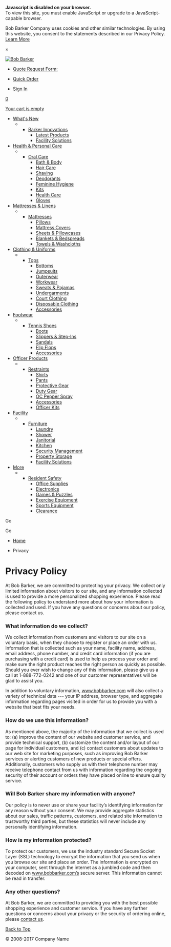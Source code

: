 **Javascript is disabled on your browser.**  
To view this site, you must enable JavaScript or upgrade to a JavaScript-capable browser.

Bob Barker Company uses cookies and other similar technologies. By using this website, you consent to the statements described in our Privacy Policy. [Learn More](https://system.netsuite.com/core/media/media.nl?id=349494&c=625380&h=eT7OK_WRGTxA73UMNOgdINCjTLG1MfvaeE3QJMauNMcz4Ox0)

×

[![Bob Barker](https://www.bobbarker.com/sca-dev-2024-1-0/extensions/SC/Summit/3.5.7/img/BBC_Logo_web_215x44.png)](https://www.bobbarker.com/ "Bob Barker")

* [Quote Request Form:](# "Quote Request Form:")
* [Quick Order](# "Quick Order")

* [Sign In](#)

[0](# "Cart")

[Your cart is empty](#)

* [What's New](https://www.bobbarker.com/whats-new)
    * * [Barker Innovations](https://www.bobbarker.com/whats-new/barker-innovations)
        * [Latest Products](https://www.bobbarker.com/whats-new/latest-products)
        * [Facility Solutions](https://www.bobbarker.com/whats-new/facility-solutions)
* [Health & Personal Care](https://www.bobbarker.com/health-personal-care)
    * * [Oral Care](https://www.bobbarker.com/health-personal-care/oral-care)
        * [Bath & Body](https://www.bobbarker.com/health-personal-care/bath-body)
        * [Hair Care](https://www.bobbarker.com/health-personal-care/hair-care)
        * [Shaving](https://www.bobbarker.com/health-personal-care/shaving)
        * [Deodorants](https://www.bobbarker.com/health-personal-care/deodorants)
        * [Feminine Hygiene](https://www.bobbarker.com/health-personal-care/feminine-hygiene)
        * [Kits](https://www.bobbarker.com/health-personal-care/kits)
        * [Health Care](https://www.bobbarker.com/health-personal-care/health-care)
        * [Gloves](https://www.bobbarker.com/health-personal-care/gloves)
* [Mattresses & Linens](https://www.bobbarker.com/mattresses-linens)
    * * [Mattresses](https://www.bobbarker.com/mattresses-linens/mattresses)
        * [Pillows](https://www.bobbarker.com/mattresses-linens/pillows)
        * [Mattress Covers](https://www.bobbarker.com/mattresses-linens/mattress-covers)
        * [Sheets & Pillowcases](https://www.bobbarker.com/mattresses-linens/sheets-pillowcases)
        * [Blankets & Bedspreads](https://www.bobbarker.com/mattresses-linens/blankets-bedspreads)
        * [Towels & Washcloths](https://www.bobbarker.com/mattresses-linens/towels-washcloths)
* [Clothing & Uniforms](https://www.bobbarker.com/clothing-uniforms)
    * * [Tops](https://www.bobbarker.com/clothing-uniforms/tops)
        * [Bottoms](https://www.bobbarker.com/clothing-uniforms/bottoms)
        * [Jumpsuits](https://www.bobbarker.com/clothing-uniforms/jumpsuits)
        * [Outerwear](https://www.bobbarker.com/clothing-uniforms/outerwear)
        * [Workwear](https://www.bobbarker.com/clothing-uniforms/workwear)
        * [Sweats & Pajamas](https://www.bobbarker.com/clothing-uniforms/sweats-pajamas)
        * [Undergarments](https://www.bobbarker.com/clothing-uniforms/undergarments)
        * [Court Clothing](https://www.bobbarker.com/clothing-uniforms/court-clothing)
        * [Disposable Clothing](https://www.bobbarker.com/clothing-uniforms/disposable-clothing)
        * [Accessories](https://www.bobbarker.com/clothing-uniforms/accessories)
* [Footwear](https://www.bobbarker.com/footwear)
    * * [Tennis Shoes](https://www.bobbarker.com/footwear/tennis-shoes)
        * [Boots](https://www.bobbarker.com/footwear/boots)
        * [Slippers & Step-Ins](https://www.bobbarker.com/footwear/slippers-step-ins)
        * [Sandals](https://www.bobbarker.com/footwear/sandals)
        * [Flip Flops](https://www.bobbarker.com/footwear/flip-flops)
        * [Accessories](https://www.bobbarker.com/footwear/accessories)
* [Officer Products](https://www.bobbarker.com/officer-products)
    * * [Restraints](https://www.bobbarker.com/officer-products/restraints)
        * [Shirts](https://www.bobbarker.com/officer-products/shirts)
        * [Pants](https://www.bobbarker.com/officer-products/pants)
        * [Protective Gear](https://www.bobbarker.com/officer-products/protective-gear)
        * [Duty Gear](https://www.bobbarker.com/officer-products/duty-gear)
        * [OC Pepper Spray](https://www.bobbarker.com/officer-products/oc-pepper-spray)
        * [Accessories](https://www.bobbarker.com/officer-products/accessories)
        * [Officer Kits](https://www.bobbarker.com/officer-products/officer-kits)
* [Facility](https://www.bobbarker.com/facility)
    * * [Furniture](https://www.bobbarker.com/facility/furniture)
        * [Laundry](https://www.bobbarker.com/facility/laundry)
        * [Shower](https://www.bobbarker.com/facility/shower)
        * [Janitorial](https://www.bobbarker.com/facility/janitorial)
        * [Kitchen](https://www.bobbarker.com/facility/kitchen)
        * [Security Management](https://www.bobbarker.com/facility/security-management)
        * [Property Storage](https://www.bobbarker.com/facility/property-storage)
        * [Facility Solutions](https://www.bobbarker.com/facility/facility-solutions)
* [More](https://www.bobbarker.com/more)
    * * [Resident Safety](https://www.bobbarker.com/more/resident-safety)
        * [Office Supplies](https://www.bobbarker.com/more/office-supplies)
        * [Electronics](https://www.bobbarker.com/more/electronics)
        * [Games & Puzzles](https://www.bobbarker.com/more/games-puzzles)
        * [Exercise Equipment](https://www.bobbarker.com/more/exercise-equipment)
        * [Sports Equipment](https://www.bobbarker.com/more/sports-equipment)
        * [Clearance](https://www.bobbarker.com/more/clearance)

Go

Go

* [Home](https://www.bobbarker.com/)

* Privacy

Privacy Policy
==============

At Bob Barker, we are committed to protecting your privacy. We collect only limited information about visitors to our site, and any information collected is used to provide a more personalized shopping experience. Please read the following policy to understand more about how your information is collected and used. If you have any questions or concerns about our policy, please contact us.

### What information do we collect?

We collect information from customers and visitors to our site on a voluntary basis, when they choose to register or place an order with us. Information that is collected such as your name, facility name, address, email address, phone number, and credit card information (if you are purchasing with a credit card) is used to help us process your order and make sure the right product reaches the right person as quickly as possible. Should you ever wish to change any of this information, please give us a call at 1-888-772-0242 and one of our customer representatives will be glad to assist you.

In addition to voluntary information, www.bobbarker.com will also collect a variety of technical data --- your IP address, browser type, and aggregate information regarding pages visited in order for us to provide you with a website that best fits your needs.

### How do we use this information?

As mentioned above, the majority of the information that we collect is used to: (a) improve the content of our website and customer service, and provide technical support, (b) customize the content and/or layout of our page for individual customers, and (c) contact customers about updates to our web site for marketing purposes, such as improving Bob Barker services or alerting customers of new products or special offers. Additionally, customers who supply us with their telephone number may receive telephone contact from us with information regarding the ongoing security of their account or orders they have placed online to ensure quality service.

### Will Bob Barker share my information with anyone?

Our policy is to never use or share your facility’s identifying information for any reason without your consent. We may provide aggregate statistics about our sales, traffic patterns, customers, and related site information to trustworthy third parties, but these statistics will never include any personally identifying information.

### How is my information protected?

To protect our customers, we use the industry standard Secure Socket Layer (SSL) technology to encrypt the information that you send us when you browse our site and place an order. The information is encrypted on your computer, sent through the internet as a jumbled code and then decoded on www.bobbarker.com’s secure server. This information cannot be read in transfer.

### Any other questions?

At Bob Barker, we are committed to providing you with the best possible shopping experience and customer service. If you have any further questions or concerns about your privacy or the security of ordering online, please [contact us](https://prod.sca.bobbarker.com/contact-us).

[Back to Top](#)

© 2008-2017 Company Name